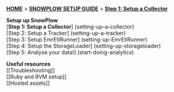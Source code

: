 [**HOME**](Home) > [**SNOWPLOW SETUP GUIDE**](Setting-up-SnowPlow) > [**Step 1: Setup a Collector**](setting-up-a-collector)  

**Setup up SnowPlow**  
[**Step 1: Setup a Collector**] (setting-up-a-collector)  
[Step 2: Setup a Tracker] (setting-up-a-tracker)  
[Step 3: Setup EmrEtlRunner] (setting-up-EmrEtlRunner)  
[Step 4: Setup the StorageLoader] (setting-up-storageloader)  
[Step 5: Analyse your data!] (start-doing-analytics)  

**Useful resources**  
[[Troubleshooting]]  
[[Ruby and RVM setup]]  
[[Hosted assets]]  